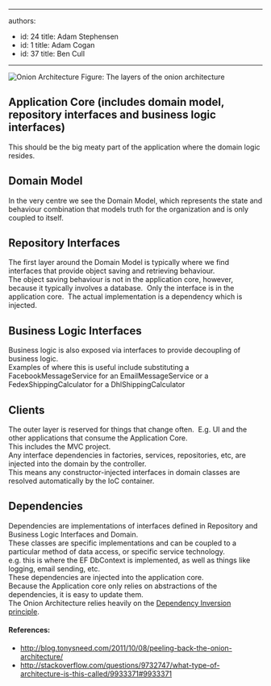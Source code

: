 

---
authors:
  - id: 24
    title: Adam Stephensen
  - id: 1
    title: Adam Cogan
  - id: 37
    title: Ben Cull
---




<span class='intro'> <img class="ms-rteCustom-ImageArea" alt="Onion Architecture" src="/SoftwareDevelopment/RulesToBetterMVC/PublishingImages/onion-architecture.jpg" /> <span class="ms-rteCustom-FigureNormal">Figure&#58; The layers of the onion architecture</span>  </span>

<h2>Application Core (includes domain model, repository interfaces and business logic interfaces)</h2>
<p>This should be the big meaty part of the application where the domain logic resides. </p>
<h2>Domain Model</h2>
<p>In the very centre we see the Domain Model, which represents the state and behaviour combination that models truth for the organization and is only coupled to itself.</p>
<h2>Repository Interfaces</h2>
<p>The first layer around the Domain Model is typically where we find interfaces that provide object saving and retrieving behaviour.&#160;<br>The object saving behaviour is not in the application core, however, because it typically involves a database.&#160; Only the interface is&#160;in the application core.&#160; The actual implementation is a dependency which is injected. </p>
<h2>Business Logic Interfaces</h2>
<p>Business logic is also exposed via interfaces to provide decoupling of business logic. <br>Examples of where this is useful include substituting a FacebookMessageService for an EmailMessageService or a FedexShippingCalculator for a DhlShippingCalculator</p>
<h2>Clients</h2>
<p>The outer layer is reserved for things that change often.&#160; E.g. UI and the other applications that consume the Application Core.&#160;<br>This includes the MVC project.<br>Any interface dependencies in factories, services, repositories, etc, are injected into the domain by the controller.<br>This means any constructor-injected interfaces in domain classes are resolved automatically by the IoC container.</p>
<h2>Dependencies</h2>
<p>Dependencies are implementations of interfaces defined in&#160;Repository and Business Logic Interfaces&#160;and&#160;Domain.<br>These classes are specific implementations and can be coupled to a particular method of data access, or specific service technology.<br>e.g. this is where the EF DbContext is implemented, as well as things like logging, email sending, etc.<br>These dependencies are injected into the application core. <br>Because the Application core only relies on abstractions of the dependencies, it is easy to update them.<br>The Onion Architecture relies heavily on the&#160;<a href="http&#58;//en.wikipedia.org/wiki/Dependency_inversion_principle">Dependency Inversion principle</a>.</p>
<h4>References&#58;</h4>
<ul><li><a href="http&#58;//blog.tonysneed.com/2011/10/08/peeling-back-the-onion-architecture/">http&#58;//blog.tonysneed.com/2011/10/08/peeling-back-the-onion-architecture/</a></li>
<li><a href="http&#58;//stackoverflow.com/questions/9732747/what-type-of-architecture-is-this-called/9933371">http&#58;//stackoverflow.com/questions/9732747/what-type-of-architecture-is-this-called/9933371#9933371</a></li></ul>


